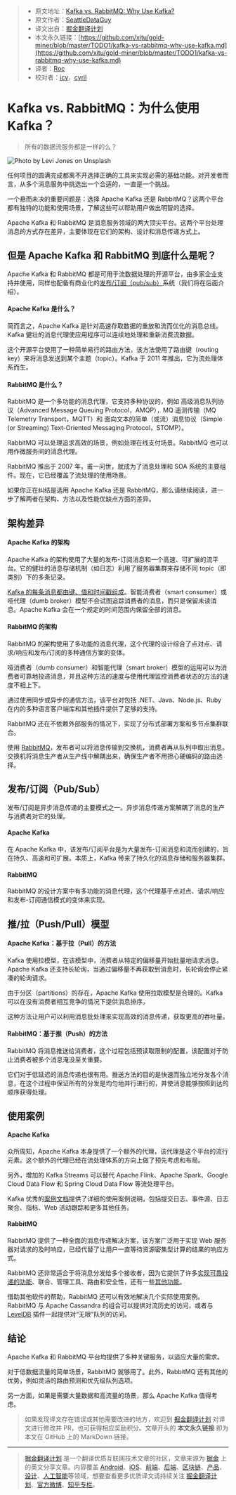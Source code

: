 > * 原文地址：[Kafka vs. RabbitMQ: Why Use Kafka?](https://medium.com/better-programming/kafka-vs-rabbitmq-why-use-kafka-8401b2863b8b)
> * 原文作者：[SeattleDataGuy](https://medium.com/@SeattleDataGuy)
> * 译文出自：[掘金翻译计划](https://github.com/xitu/gold-miner)
> * 本文永久链接：[https://github.com/xitu/gold-miner/blob/master/TODO1/kafka-vs-rabbitmq-why-use-kafka.md](https://github.com/xitu/gold-miner/blob/master/TODO1/kafka-vs-rabbitmq-why-use-kafka.md)
> * 译者：[Roc](https://github.com/QinRoc)
> * 校对者：[icy](https://github.com/Raoul1996)，[cyril](https://github.com/shixi-li)

# Kafka vs. RabbitMQ：为什么使用 Kafka？

> 所有的数据流服务都是一样的么？

![Photo by [Levi Jones](https://unsplash.com/@ev?utm_source=unsplash&utm_medium=referral&utm_content=creditCopyText) on [Unsplash](https://unsplash.com/s/photos/data?utm_source=unsplash&utm_medium=referral&utm_content=creditCopyText)](https://cdn-images-1.medium.com/max/5754/1*DJvGajoZpUGKsSSEFyzwwQ.jpeg)

任何项目的圆满完成都离不开选择正确的工具来实现必需的基础功能。对开发者而言，从多个消息服务中挑选出一个合适的，一直是一个挑战。

一个悬而未决的重要问题是：选择 Apache Kafka 还是 RabbitMQ？这两个平台都有独特的功能和使用场景，了解这些可以帮助用户做出明智的选择。

Apache Kafka 和 RabbitMQ 是消息服务领域的两大顶尖平台。这两个平台处理消息的方式存在差异，主要体现在它们的架构、设计和消息传递方式上。

## 但是 Apache Kafka 和 RabbitMQ 到底什么是呢？

Apache Kafka 和 RabbitMQ 都是可用于流数据处理的开源平台，由多家企业支持并使用，同样也配备有商业化的[发布/订阅（pub/sub）](https://www.rabbitmq.com/tutorials/tutorial-three-ruby.html)系统（我们将在后面介绍）。

#### Apache Kafka 是什么？

简而言之，Apache Kafka 是针对高速存取数据的重放和流而优化的消息总线。Kafka 健壮的消息代理使应用程序可以连续地处理和重新消费流数据。

这个开源平台使用了一种简单易行的路由方法，该方法使用了路由键（routing key）来将消息发送到某个主题（topic）。Kafka 于 2011 年推出，它为流处理体系而生。

#### RabbitMQ 是什么？

RabbitMQ 是一个多功能的消息代理，它支持多种协议的，例如 高级消息队列协议（Advanced Message Queuing Protocol，AMQP），MQ 遥测传输（MQ Telemetry Transport，MQTT）和 面向文本的简单（或流）消息协议（Simple (or Streaming) Text-Oriented Messaging Protocol，STOMP）。

RabbitMQ 可以处理追求高效的场景，例如处理在线支付场景。RabbitMQ 也可以用作微服务间的消息代理。

RabbitMQ 推出于 2007 年，甫一问世，就成为了消息处理和 SOA 系统的主要组件。现在，它已经覆盖了流处理的使用场景。

如果你正在纠结是选用 Apache Kafka 还是 RabbitMQ，那么请继续阅读，进一步了解两者在架构、方法以及性能优缺点方面的差异。

## 架构差异

#### Apache Kafka 的架构

Apache Kafka 的架构使用了大量的发布-订阅消息和一个高速、可扩展的流平台。它的健壮的消息存储机制（如日志）利用了服务器集群来存储不同 topic（即类别）下的多条记录。

[Kafka 的每条消息都由键、值和时间戳组成](http://kth.diva-portal.org/smash/get/diva2:813137/FULLTEXT01.pdf)。智能消费者（smart consumer）或哑代理（dumb broker）模型不会试图追踪消费者的消息，而只是保留未读消息。Apache Kafka 会在一个规定的时间范围内保留全部的消息。

#### RabbitMQ 的架构

RabbitMQ 的架构使用了多功能的消息代理，这个代理的设计综合了点对点、请求/响应和发布/订阅的多种通信方案的变体。

哑消费者（dumb consumer）和智能代理（smart broker）模型的运用可以为消费者可靠地投递消息，并且这种方法的速度与使用代理监控消费者状态的方法的速度不相上下。

通过使用同步或异步的通信方法，该平台对包括 .NET、Java、Node.js、Ruby 在内的多种语言客户端库和其他插件提供了足够的支持。

RabbitMQ 还在不依赖外部服务的情况下，实现了分布式部署方案和多节点集群联合。

使用 [RabbitMQ](http://kth.diva-portal.org/smash/get/diva2:813137/FULLTEXT01.pdf)，发布者可以将消息传输到交换机，消费者再从队列中取出消息。交换机将消息生产者从生产线中解耦出来，确保生产者不用担心硬编码的路由选择。

## 发布/订阅（Pub/Sub）

发布/订阅是异步消息传递的主要模式之一。异步消息传递方案解耦了消息的生产与消费者对它的处理。

#### Apache Kafka

在 Apache Kafka 中，该发布/订阅平台是为大量发布-订阅消息和流而创建的，旨在持久、高速和可扩展。本质上，Kafka 带来了持久化的消息存储和服务器集群。

#### RabbitMQ

RabbitMQ 的设计方案中有多功能的消息代理，这个代理基于点对点、请求/响应和发布-订阅通信模式的变体来实现。

## 推/拉（Push/Pull）模型

#### Apache Kafka：基于拉（Pull）的方法

Kafka 使用拉模型，在该模型中，消费者从特定的偏移量开始批量地请求消息。Apache Kafka 还支持长轮询，当通过偏移量不再获取到消息时，长轮询会停止紧凑的轮询请求。

由于分区（partitions）的存在，Apache Kafka 使用拉取模型是合理的。Kafka 可以在没有消费者相互竞争的情况下提供消息排序。

这种方法让用户可以利用消息批处理来实现高效的消息传递，获取更高的吞吐量。

#### RabbitMQ：基于推（Push）的方法

RabbitMQ 将消息推送给消费者，这个过程包括预读取限制的配置，该配置对于防止消费者被多个消息淹没至关重要。

它们对于低延迟的消息传递也很有用。推送方法的目的是快速而独立地分发各个消息，在这个过程中保证所有的分发是均匀地并行进行的，并使消息能够按照到达的顺序获得处理。

## 使用案例

#### Apache Kafka

众所周知，Apache Kafka 本身提供了一个额外的代理，该代理是这个平台的流行元素。这个额外的代理已经在流处理体系的方向上做了预先考虑和布局。

另外，增加的 Kafka Streams 可以替代 Apache Flink、Apache Spark、Google Cloud Data Flow 和 Spring Cloud Data Flow 等流处理平台。

Kafka 优秀的[案例文档](https://kafka.apache.org/uses)提供了详细的使用案例说明，包括提交日志、事件源、日志聚合、指标、Web 活动跟踪和更多其他任务。

#### RabbitMQ

RabbitMQ 提供了一种全面的消息传递解决方案，该方案广泛用于实现 Web 服务器对请求的及时响应，已经代替了让用户一直等待资源密集型计算的结果的响应方式。

RabbitMQ 还非常适合于将消息分发给多个接收者，因为它提供了许多[实现可靠投递的功能](http://www.rabbitmq.com/confirms.html)、联合、管理工具、路由和安全性，还有一些[其他功能](http://www.rabbitmq.com/features.html)。

借助其他软件的帮助，RabbitMQ 还可以有效地解决几个实际使用案例。RabbitMQ 与 Apache Cassandra 的组合可以提供对流历史的访问，或者与 [LevelDB](https://github.com/google/leveldb) 插件一起提供对“无限”队列的访问。

## 结论

Apache Kafka 和 RabbitMQ 平台均提供了多种关键服务，以适应大量的需求。

对于低数据流量的简单场景，RabbitMQ 就够用了。此外，RabbitMQ 还有其他的优势，例如灵活的路由预测和优先级队列选项。

另一方面，如果是需要大量数据和高流量的场景，那么 Apache Kafka 值得考虑。

> 如果发现译文存在错误或其他需要改进的地方，欢迎到 [掘金翻译计划](https://github.com/xitu/gold-miner) 对译文进行修改并 PR，也可获得相应奖励积分。文章开头的 **本文永久链接** 即为本文在 GitHub 上的 MarkDown 链接。

---

> [掘金翻译计划](https://github.com/xitu/gold-miner) 是一个翻译优质互联网技术文章的社区，文章来源为 [掘金](https://juejin.im) 上的英文分享文章。内容覆盖 [Android](https://github.com/xitu/gold-miner#android)、[iOS](https://github.com/xitu/gold-miner#ios)、[前端](https://github.com/xitu/gold-miner#前端)、[后端](https://github.com/xitu/gold-miner#后端)、[区块链](https://github.com/xitu/gold-miner#区块链)、[产品](https://github.com/xitu/gold-miner#产品)、[设计](https://github.com/xitu/gold-miner#设计)、[人工智能](https://github.com/xitu/gold-miner#人工智能)等领域，想要查看更多优质译文请持续关注 [掘金翻译计划](https://github.com/xitu/gold-miner)、[官方微博](http://weibo.com/juejinfanyi)、[知乎专栏](https://zhuanlan.zhihu.com/juejinfanyi)。
